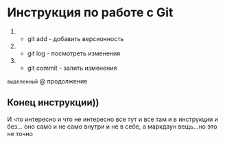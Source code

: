 # Инструкция по работе с Git
1. * git add - добавить версионность
2. * git log - посмотреть изменения
3. * git commit - залить изменения

`выделенный`
@ продолжение



## Конец инструкции))














И что интересно и что не интересно все тут и все там и в инструкции и без... оно само и не само внутри и не в себе, а маркдаун вещь...но это не точно